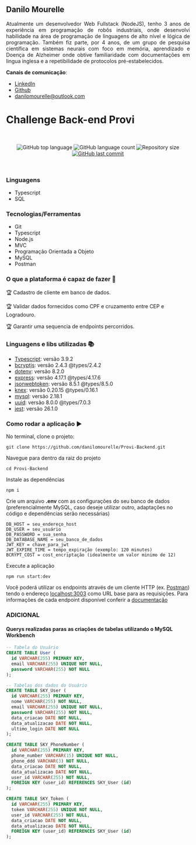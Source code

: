 ## Danilo Mourelle
<p align="justify">Atualmente um desenvolvedor Web Fullstack (NodeJS), tenho 3 anos de experiência em programação de robôs industriais, onde desenvolvi habilidade na área de programação de linguagens de alto nível e lógica de programação. Também fiz parte, por 4 anos, de um grupo de pesquisa científica em sistemas neurais com foco em memória, aprendizado e Doença de Alzheimer onde obtive familiaridade com documentações em lingua inglesa e a repetibilidade de protocolos pré-estabelecidos.</p>

**Canais de comunicação**:
- [LinkedIn](https://www.linkedin.com/in/danilomourelle/)
- [Github](https://github.com/danilomourelle)
- <danilomourelle@outlook.com>

# Challenge Back-end Provi

<br>
<p align="center">
  <img alt="GitHub top language" src="https://img.shields.io/github/languages/top/danilomourelle/Provi-Backend">

  <img alt="GitHub language count" src="https://img.shields.io/github/languages/count/danilomourelle/Provi-Backend">

  <img alt="Repository size" src="https://img.shields.io/github/repo-size/danilomourelle/Provi-Backend">

  <a href="https://github.com/danilomourelle/Provi-Backend/commits/master">
    <img alt="GitHub last commit" src="https://img.shields.io/github/last-commit/danilomourelle/Provi-Backend">
  </a>
</p>
<br>

### Linguagens

* Typescript
* SQL

### Tecnologias/Ferramentas

* Git
* Typescript
* Node.js
* MVC
* Programação Orientada a Objeto
* MySQL
* Postman

### O que a plataforma é capaz de fazer :checkered_flag:

:trophy: Cadastro de cliente em banco de dados.

:trophy: Validar dados fornecidos como CPF e cruzamento entre CEP e Logradouro.

:trophy: Garantir uma sequencia de endpoints percorridos.

### Linguagens e libs utilizadas :books:

- [Typescript](https://www.typescriptlang.org/docs/home.html): versão 3.9.2
- [bcryptjs](https://github.com/kelektiv/node.bcrypt.js): versão 2.4.3 @types/2.4.2
- [dotenv](https://github.com/motdotla/dotenv): versão 8.2.0
- [express](https://expressjs.com/): versão 4.17.1 @types/4.17.6
- [jsonwebtoken](https://github.com/auth0/node-jsonwebtoken): versão 8.5.1 @types/8.5.0
- [knex](http://knexjs.org/): versão 0.20.15 @types/0.16.1 
- [mysql](https://github.com/mysqljs/mysql): versão 2.18.1
- [uuid](https://github.com/uuidjs/uuid): versão 8.0.0 @types/7.0.3
- [jest](https://jestjs.io/): versão 26.1.0


### Como rodar a aplicação :arrow_forward:

No terminal, clone o projeto: 

```
git clone https://github.com/danilomourelle/Provi-Backend.git
```
Navegue para dentro da raiz do projeto
```
cd Provi-Backend
```
Instale as dependências
```
npm i
```
Crie um arquivo __.env__ com as configurações do seu banco de dados (preferencialmente MySQL, caso deseje utilizar outro, adaptações no código e dependências serão necessárias)
```
DB_HOST = seu_endereço_host
DB_USER = seu_usuário
DB_PASSWORD = sua_senha
DB_DATABASE_NAME = seu_banco_de_dados
JWT_KEY = chave_para_jwt
JWT_EXPIRE_TIME = tempo_expiração (exemplo: 120 minutes)
BCRYPT_COST = cost_encriptação (idealmente um valor minimo de 12)
```
Execute a aplicação
```
npm run start:dev
```
Você poderá utilizar os endpoints através de um cliente HTTP (ex. [Postman](https://www.postman.com/product/api-client/)) tendo o endereço [localhost:3003](http:localhost:3003) como URL base para as requisições. Para informações de cada endpoint disponível conferir a [documentação](https://documenter.getpostman.com/view/10578976/T1Dv7uKL?version=latest)



### ADICIONAL
#### Querys realizadas paras as criações de tabelas utilizando o MySQL Workbench

```SQL
-- Tabela do Usuário
CREATE TABLE User (
  id VARCHAR(255) PRIMARY KEY,
  email VARCHAR(255) UNIQUE NOT NULL,
  password VARCHAR(255) NOT NULL
);
```
```SQL
-- Tabelas dos dados do Usuário
CREATE TABLE SKY_User (
  id VARCHAR(255) PRIMARY KEY,
  nome VARCHAR(255) NOT NULL,
  email VARCHAR(255) UNIQUE NOT NULL,
  password VARCHAR(255) NOT NULL,
  data_criacao DATE NOT NULL,
  data_atualizacao DATE NOT NULL,
  ultimo_login DATE NOT NULL
);

CREATE TABLE SKY_PhoneNumber (
  id VARCHAR(255) PRIMARY KEY,
  phone_number VARCHAR(15) UNIQUE NOT NULL,
  phone_ddd VARCHAR(3) NOT NULL,
  data_criacao DATE NOT NULL,
  data_atualizacao DATE NOT NULL,
  user_id VARCHAR(255) NOT NULL,
  FOREIGN KEY (user_id) REFERENCES SKY_User (id)
);

CREATE TABLE SKY_Token (
  id VARCHAR(255) PRIMARY KEY,
  token VARCHAR(255) UNIQUE NOT NULL,
  user_id VARCHAR(255) NOT NULL,
  data_criacao DATE NOT NULL,
  data_atualizacao DATE NOT NULL,
  FOREIGN KEY (user_id) REFERENCES SKY_User (id)
);
```
